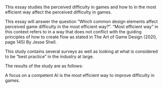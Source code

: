 This essay studies the perceived difficulty in games and how to in the most efficient way affect the perceived difficulty in games. 

This essay will answer the question ”Which common design elements affect perceived game difficulty in the most efficient way?”. “Most efficient way” in this context refers to in a way that does not conflict with the guiding principles of how to create flow as stated in The Art of Game Design (2020, page 145) By Jesse Shell.

This study contains several surveys as well as looking at what is considered to be “best practice” in the industry at large. 

The results of the study are as follows:

A focus on a competent AI is the most efficient way to improve difficulty in games. 

